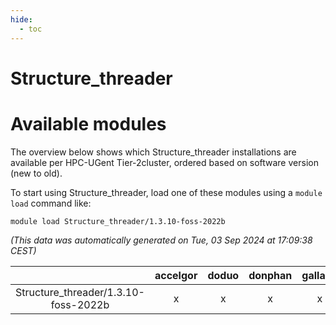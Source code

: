 ```yaml
---
hide:
  - toc
---
```


Structure_threader
==================

# Available modules


The overview below shows which Structure_threader installations are available per HPC-UGent Tier-2cluster, ordered based on software version (new to old).

To start using Structure_threader, load one of these modules using a `module load` command like:

```shell
module load Structure_threader/1.3.10-foss-2022b
```

*(This data was automatically generated on Tue, 03 Sep 2024 at 17:09:38 CEST)*  

| |accelgor|doduo|donphan|gallade|joltik|shinx|skitty|
| :---: | :---: | :---: | :---: | :---: | :---: | :---: | :---: |
|Structure_threader/1.3.10-foss-2022b|x|x|x|x|x|-|x|
